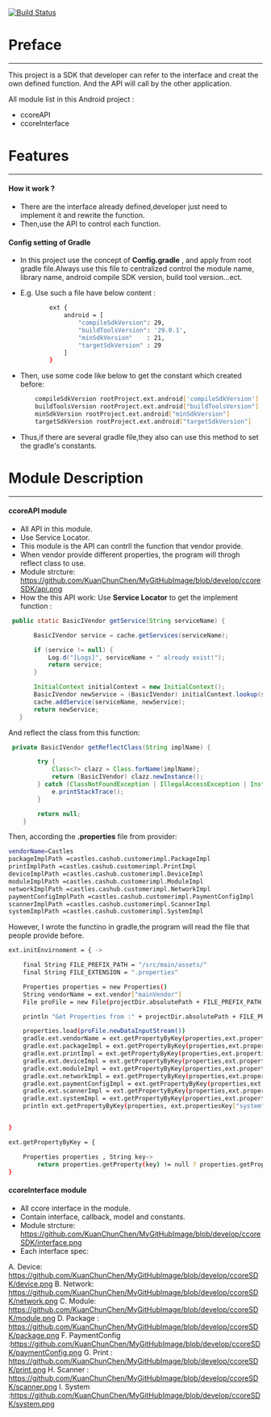 
[![Build Status](https://travis-ci.org/joemccann/dillinger.svg?branch=master)](https://travis-ci.org/joemccann/dillinger)

# Preface
----------
This project is a SDK that developer can refer to the interface and creat the own defined function.
And the API will call by the other application.

All module list in this Android project :
  - ccoreAPI
  - ccoreInterface
  
# Features
----------
#### How it work ?

- There are the interface already defined,developer just need to implement it and rewrite the function.
- Then,use the API to control each function.
    
 #### Config setting of Gradle
 - In this project use the concept of **Config.gradle** , and apply from root gradle file.Always use this file to centralized control the module name, library name, android compile SDK version, build tool version...ect.
 
 - E.g. Use such a file have below content :
    ```sh
            ext {
                android = [
                    "compileSdkVersion": 29,
                    "buildToolsVersion": '29.0.1',
                    "minSdkVersion"    : 21,
                    "targetSdkVersion" : 29
                ]
            }
    ```
    
 - Then, use some code like below to get the constant which created before:
    ```sh
        compileSdkVersion rootProject.ext.android['compileSdkVersion']
        buildToolsVersion rootProject.ext.android["buildToolsVersion"]
        minSdkVersion rootProject.ext.android["minSdkVersion"]
        targetSdkVersion rootProject.ext.android["targetSdkVersion"]
    ```
 - Thus,if there are several gradle file,they also can use this method to set the gradle's constants.

# Module Description
----------

#### ccoreAPI module
 - All API in this module.
 - Use Service Locator.
 - This module is the API can contrll the function that vendor provide.
 - When vendor provide different properties, the program will throgh reflect class to use.
 - Module strcture: https://github.com/KuanChunChen/MyGitHubImage/blob/develop/ccoreSDK/api.png
 - How the this API work:
 Use **Service Locator** to get the implement function : 
 ```java
  public static BasicIVendor getService(String serviceName) {

        BasicIVendor service = cache.getServices(serviceName);

        if (service != null) {
            Log.d("[Logs]", serviceName + " already exist!");
            return service;
        }

        InitialContext initialContext = new InitialContext();
        BasicIVendor newService = (BasicIVendor) initialContext.lookup(serviceName);
        cache.addService(serviceName, newService);
        return newService;
    }

 ```

And reflect the class from this function:

```java
 private BasicIVendor getReflectClass(String implName) {

        try {
            Class<?> clazz = Class.forName(implName);
            return (BasicIVendor) clazz.newInstance();
        } catch (ClassNotFoundException | IllegalAccessException | InstantiationException e) {
            e.printStackTrace();
        }

        return null;
    }
```
Then, according the **.properties** file from provider:

```sh
vendorName=Castles
packageImplPath =castles.cashub.customerimpl.PackageImpl
printImplPath =castles.cashub.customerimpl.PrintImpl
deviceImplPath =castles.cashub.customerimpl.DeviceImpl
moduleImplPath =castles.cashub.customerimpl.ModuleImpl
networkImplPath =castles.cashub.customerimpl.NetworkImpl
paymentConfigImplPath =castles.cashub.customerimpl.PaymentConfigImpl
scannerImplPath =castles.cashub.customerimpl.ScannerImpl
systemImplPath =castles.cashub.customerimpl.SystemImpl
```

However, I wrote the functino in gradle,the program will read the file that people provide before.
```sh
ext.initEnvirnoment = { ->

    final String FILE_PREFIX_PATH = "/src/main/assets/"
    final String FILE_EXTENSION = ".properties"

    Properties properties = new Properties()
    String vendorName = ext.vendor["mainVendor"]
    File proFile = new File(projectDir.absolutePath + FILE_PREFIX_PATH, vendorName + FILE_EXTENSION)

    println "Get Properties from :" + projectDir.absolutePath + FILE_PREFIX_PATH + vendorName + FILE_EXTENSION

    properties.load(proFile.newDataInputStream())
    gradle.ext.vendorName = ext.getPropertyByKey(properties,ext.propertiesKey["vendor"])
    gradle.ext.packageImpl = ext.getPropertyByKey(properties,ext.propertiesKey["package"])
    gradle.ext.printImpl = ext.getPropertyByKey(properties,ext.propertiesKey["print"])
    gradle.ext.deviceImpl = ext.getPropertyByKey(properties,ext.propertiesKey["device"])
    gradle.ext.moduleImpl = ext.getPropertyByKey(properties,ext.propertiesKey["module"])
    gradle.ext.networkImpl = ext.getPropertyByKey(properties,ext.propertiesKey["network"])
    gradle.ext.paymentConfigImpl = ext.getPropertyByKey(properties,ext.propertiesKey["paymentConfig"])
    gradle.ext.scannerImpl = ext.getPropertyByKey(properties,ext.propertiesKey["scanner"])
    gradle.ext.systemImpl = ext.getPropertyByKey(properties,ext.propertiesKey["system"])
    println ext.getPropertyByKey(properties, ext.propertiesKey["system"])


}

ext.getPropertyByKey = {

    Properties properties , String key->
        return properties.getProperty(key) != null ? properties.getProperty(key) : ""
}
```

#### ccoreInterface module
 - All ccore interface in the module.
 - Contain interface, callback, model and constants.
 - Module strcture: https://github.com/KuanChunChen/MyGitHubImage/blob/develop/ccoreSDK/interface.png
 - Each interface spec:

A. Device: https://github.com/KuanChunChen/MyGitHubImage/blob/develop/ccoreSDK/device.png
B. Network: https://github.com/KuanChunChen/MyGitHubImage/blob/develop/ccoreSDK/network.png
C. Module: https://github.com/KuanChunChen/MyGitHubImage/blob/develop/ccoreSDK/module.png
D. Package : https://github.com/KuanChunChen/MyGitHubImage/blob/develop/ccoreSDK/package.png
F. PaymentConfig :https://github.com/KuanChunChen/MyGitHubImage/blob/develop/ccoreSDK/paymentConfig.png
G. Print : https://github.com/KuanChunChen/MyGitHubImage/blob/develop/ccoreSDK/print.png
H. Scanner : https://github.com/KuanChunChen/MyGitHubImage/blob/develop/ccoreSDK/scanner.png
I. System :https://github.com/KuanChunChen/MyGitHubImage/blob/develop/ccoreSDK/system.png
